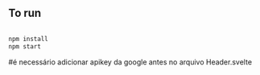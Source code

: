 


## To run
```bash

npm install
npm start
```
#é necessário adicionar apikey da google antes no arquivo Header.svelte

